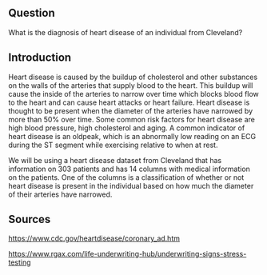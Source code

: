 ## Question
What is the diagnosis of heart disease of an individual from Cleveland?

## Introduction
Heart disease is caused by the buildup of cholesterol and other substances on the walls of the arteries that supply blood to the heart. This buildup will cause the inside of the arteries to narrow over time which blocks blood flow to the heart and can cause heart attacks or heart failure. Heart disease is thought to be present when the diameter of the arteries have narrowed by more than 50% over time. Some common risk factors for heart disease are high blood pressure, high cholesterol and aging. A common indicator of heart disease is an oldpeak, which is an abnormally low reading on an ECG during the ST segment while exercising relative to when at rest.

We will be using a heart disease dataset from Cleveland that has information on 303 patients and has 14 columns with medical information on the patients. One of the columns is a classification of whether or not heart disease is present in the individual based on how much the diameter of their arteries have narrowed.

## Sources
https://www.cdc.gov/heartdisease/coronary_ad.htm

https://www.rgax.com/life-underwriting-hub/underwriting-signs-stress-testing

```R

```
